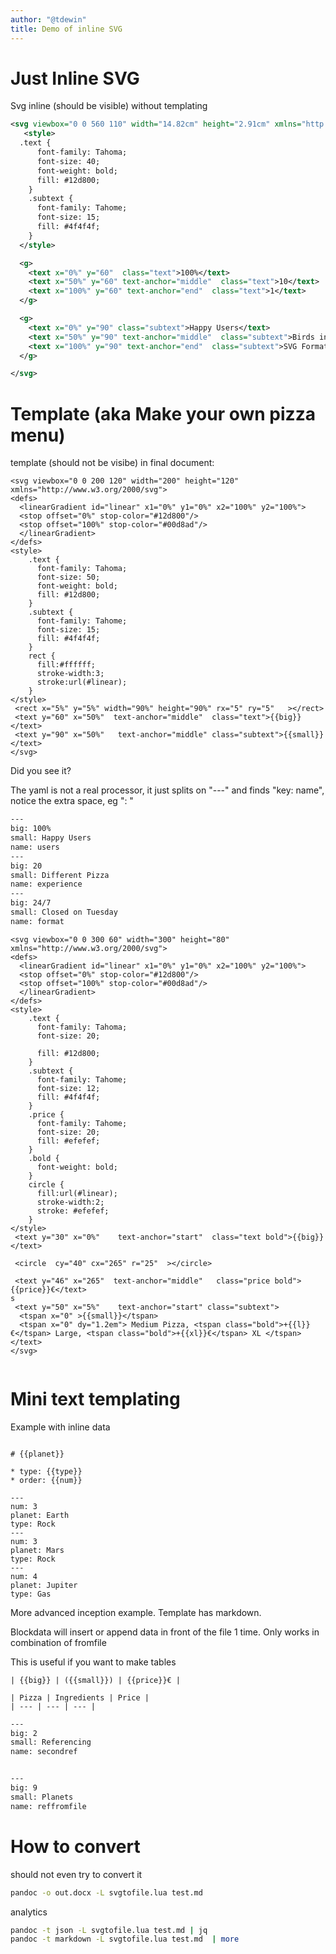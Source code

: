 ```yaml
---
author: "@tdewin"
title: Demo of inline SVG
---
```



# Just Inline SVG
Svg inline (should be visible) without templating
```svg {out=./testout/media/plain alt="Hello Plain SVG"}
<svg viewbox="0 0 560 110" width="14.82cm" height="2.91cm" xmlns="http://www.w3.org/2000/svg">
   <style>
  .text {
      font-family: Tahoma;
      font-size: 40;
      font-weight: bold;
      fill: #12d800;
    }
    .subtext {
      font-family: Tahome;
      font-size: 15;
      fill: #4f4f4f;
    }
  </style>

  <g>
    <text x="0%" y="60"  class="text">100%</text>
    <text x="50%" y="60" text-anchor="middle"  class="text">10</text>
    <text x="100%" y="60" text-anchor="end"  class="text">1</text>
  </g>

  <g>
    <text x="0%" y="90" class="subtext">Happy Users</text> 
    <text x="50%" y="90" text-anchor="middle"  class="subtext">Birds in the sky</text>
    <text x="100%" y="90" text-anchor="end"  class="subtext">SVG Format</text>
  </g>

</svg>
```

# Template (aka Make your own pizza menu)

template (should not be visibe) in final document:
```template {name="digitx"}
<svg viewbox="0 0 200 120" width="200" height="120" xmlns="http://www.w3.org/2000/svg">
<defs>
  <linearGradient id="linear" x1="0%" y1="0%" x2="100%" y2="100%">
  <stop offset="0%" stop-color="#12d800"/>
  <stop offset="100%" stop-color="#00d8ad"/>
  </linearGradient>
</defs>
<style>
    .text {
      font-family: Tahoma;
      font-size: 50;
      font-weight: bold;
      fill: #12d800;
    }
    .subtext {
      font-family: Tahome;
      font-size: 15;
      fill: #4f4f4f;
    }
    rect {
      fill:#ffffff;
      stroke-width:3;
      stroke:url(#linear);
    } 
</style>
 <rect x="5%" y="5%" width="90%" height="90%" rx="5" ry="5"   ></rect>
 <text y="60" x="50%"  text-anchor="middle"  class="text">{{big}}</text>
 <text y="90" x="50%"   text-anchor="middle" class="subtext">{{small}}</text> 
</svg>
```
Did you see it?

The yaml is not a real processor, it just splits on "---" and finds "key: name", notice the extra space, eg ": "
```svg {ref=digitx out=./testout/media/stat1 alt="Hello Template" namefield="name"}
---
big: 100%
small: Happy Users
name: users
---
big: 20
small: Different Pizza
name: experience
---
big: 24/7
small: Closed on Tuesday
name: format
```




```template {name="menu"}
<svg viewbox="0 0 300 60" width="300" height="80" xmlns="http://www.w3.org/2000/svg">
<defs>
  <linearGradient id="linear" x1="0%" y1="0%" x2="100%" y2="100%">
  <stop offset="0%" stop-color="#12d800"/>
  <stop offset="100%" stop-color="#00d8ad"/>
  </linearGradient>
</defs>
<style>
    .text {
      font-family: Tahoma;
      font-size: 20;
      
      fill: #12d800;
    }
    .subtext {
      font-family: Tahome;
      font-size: 12;
      fill: #4f4f4f;
    }
    .price {
      font-family: Tahome;
      font-size: 20;    
      fill: #efefef;
    }
    .bold {
      font-weight: bold;
    }
    circle {
      fill:url(#linear);
      stroke-width:2;
      stroke: #efefef;
    } 
</style>
 <text y="30" x="0%"    text-anchor="start"  class="text bold">{{big}}</text>

 <circle  cy="40" cx="265" r="25"  ></circle>

 <text y="46" x="265"  text-anchor="middle"   class="price bold">{{price}}€</text>
s
 <text y="50" x="5%"    text-anchor="start" class="subtext">
  <tspan x="0" >{{small}}</tspan>
  <tspan x="0" dy="1.2em"> Medium Pizza, <tspan class="bold">+{{l}}€</tspan> Large, <tspan class="bold">+{{xl}}€</tspan> XL </tspan>
</text> 
</svg>
```
```svg {ref=menu out=./testout/media/stat1 alt="Hello Template" namefield="name" fromfile="./svgtofile/menu.yaml"}
```

# Mini text templating

Example with inline data

```template {name="tab"} 

# {{planet}}

* type: {{type}}
* order: {{num}} 

```

```use {ref=tab}
---
num: 3
planet: Earth
type: Rock
---
num: 3
planet: Mars
type: Rock
---
num: 4
planet: Jupiter
type: Gas
```


More advanced inception example. Template has markdown. 

Blockdata will insert or append data in front of the file 1 time. Only works in combination of fromfile

This is useful if you want to make tables

```template {name="plainmenu"}
| {{big}} | ({{small}}) | {{price}}€ |

```

```use {ref=plainmenu namefield="name" blockdata="insert" fromfile="./svgtofile/menu.yaml"}
| Pizza | Ingredients | Price |
| --- | --- | --- |

```

```svg {ref=digitx out=./testout/media/stat1 alt="Hello Template" namefield="name"}
---
big: 2
small: Referencing
name: secondref
```

```template {name="digitxfromfile" fromfile=./svgtofile/fromfile.svg} 
```
```svg {ref=digitxfromfile out=./testout/media/planets alt="Hello Template" namefield="name"}
---
big: 9
small: Planets
name: reffromfile
```




# How to convert

should not even try to convert it
```bash
pandoc -o out.docx -L svgtofile.lua test.md
```

analytics
```bash
pandoc -t json -L svgtofile.lua test.md | jq
pandoc -t markdown -L svgtofile.lua test.md  | more
```

